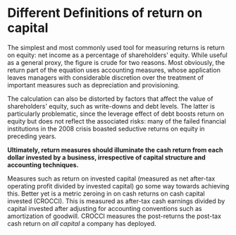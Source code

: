 # Different Definitions of return on capital
The simplest and most commonly used tool for measuring returns is return on equity: net income as a percentage of shareholders' equity. While useful as a general proxy, the figure is crude for two reasons. Most obviously, the return part of the equation uses accounting measures, whose application leaves managers with considerable discretion over the treatment of important measures such as depreciation and provisioning. 

The calculation can also be distorted by factors that affect the value of shareholders' equity, such as write-downs and debt levels. The latter is particularly problematic, since the leverage effect of debt boosts return on equity but does not reflect the associated risks: many of the failed financial institutions in the 2008 crisis boasted seductive returns on equity in preceding years.

**Ultimately, return measures should illuminate the cash return from each dollar invested by a business, irrespective of capital structure and accounting techniques.**

Measures such as return on invested capital (measured as net after-tax operating profit divided by invested capital) go some way towards achieving this. Better yet is a metric zeroing in on cash returns on cash capital invested (CROCCI). This is measured as after-tax cash earnings divided by capital invested after adjusting for accounting conventions such as amortization of goodwill. CROCCI measures the post-returns the post-tax cash return on *all capital* a company has deployed. 